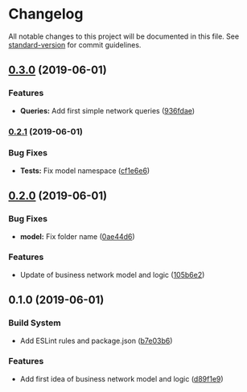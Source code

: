 # Changelog

All notable changes to this project will be documented in this file. See [standard-version](https://github.com/conventional-changelog/standard-version) for commit guidelines.

## [0.3.0](https://github.com/nimble-123/hlc-food-chain-traceability/compare/v0.2.1...v0.3.0) (2019-06-01)


### Features

* **Queries:** Add first simple network queries ([936fdae](https://github.com/nimble-123/hlc-food-chain-traceability/commit/936fdae))



### [0.2.1](https://github.com/nimble-123/hlc-food-chain-traceability/compare/v0.2.0...v0.2.1) (2019-06-01)


### Bug Fixes

* **Tests:** Fix model namespace ([cf1e6e6](https://github.com/nimble-123/hlc-food-chain-traceability/commit/cf1e6e6))



## [0.2.0](https://github.com/nimble-123/hlc-food-chain-traceability/compare/v0.1.0...v0.2.0) (2019-06-01)


### Bug Fixes

* **model:** Fix folder name ([0ae44d6](https://github.com/nimble-123/hlc-food-chain-traceability/commit/0ae44d6))


### Features

* Update of business network model and logic ([105b6e2](https://github.com/nimble-123/hlc-food-chain-traceability/commit/105b6e2))



## 0.1.0 (2019-06-01)


### Build System

* Add ESLint rules and package.json ([b7e03b6](https://github.com/nimble-123/hlc-food-chain-traceability/commit/b7e03b6))


### Features

* Add first idea of business network model and logic ([d89f1e9](https://github.com/nimble-123/hlc-food-chain-traceability/commit/d89f1e9))
